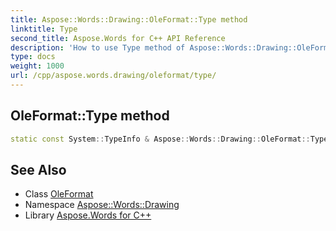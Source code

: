 ```yaml
---
title: Aspose::Words::Drawing::OleFormat::Type method
linktitle: Type
second_title: Aspose.Words for C++ API Reference
description: 'How to use Type method of Aspose::Words::Drawing::OleFormat class in C++.'
type: docs
weight: 1000
url: /cpp/aspose.words.drawing/oleformat/type/
---
```

## OleFormat::Type method




```cpp
static const System::TypeInfo & Aspose::Words::Drawing::OleFormat::Type()
```

## See Also

* Class [OleFormat](../)
* Namespace [Aspose::Words::Drawing](../../)
* Library [Aspose.Words for C++](../../../)
